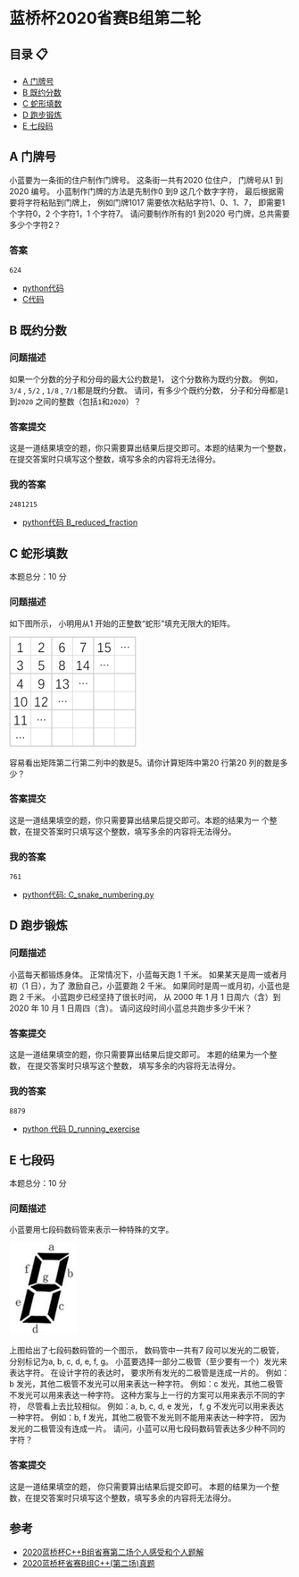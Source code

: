 # 蓝桥杯2020省赛B组第二轮
## 目录 :clipboard:

-   [A 门牌号](#A-门牌号)
-   [B 既约分数](#B-既约分数)
-   [C 蛇形填数](#C-蛇形填数)
-   [D 跑步锻炼](#D-跑步锻炼)
-   [E 七段码](#E-七段码)

## A 门牌号
小蓝要为一条街的住户制作门牌号。
这条街一共有2020 位住户，
门牌号从1 到2020 编号。
小蓝制作门牌的方法是先制作0 到9 这几个数字字符，
最后根据需要将字符粘贴到门牌上，
例如门牌1017 需要依次粘贴字符1、0、1、7，
即需要1 个字符0，2 个字符1，1 个字符7。
请问要制作所有的1 到2020 号门牌，总共需要多少个字符2？

### 答案
```plt
624
```
-   [python代码](A_house_number.py)
-   [C代码](A_house_number.c)

## B 既约分数

### 问题描述
如果一个分数的分子和分母的最大公约数是1，
这个分数称为既约分数。
例如，`3/4` , `5/2` , `1/8` , `7/1`都是既约分数。
请问，有多少个既约分数，
分子和分母都是`1` 到`2020` 之间的整数（包括`1`和`2020`）？

### 答案提交
这是一道结果填空的题，你只需要算出结果后提交即可。本题的结果为一个整数，在提交答案时只填写这个整数，填写多余的内容将无法得分。

### 我的答案
```plt
2481215
```

-   [python代码 B_reduced_fraction](B_reduced_fraction.py)


## C 蛇形填数
本题总分：10 分

### 问题描述

如下图所示，
小明用从1 开始的正整数“蛇形”填充无限大的矩阵。

![matrix](./matrix.png)

容易看出矩阵第二行第二列中的数是5。请你计算矩阵中第20 行第20 列的数是多少？

### 答案提交
这是一道结果填空的题，你只需要算出结果后提交即可。本题的结果为一
个整数，在提交答案时只填写这个整数，填写多余的内容将无法得分。

### 我的答案
```plt
761
```
-   [python代码: C_snake_numbering.py](./C_snake_numbering.py)

## D 跑步锻炼

### 问题描述
小蓝每天都锻炼身体。
正常情况下，小蓝每天跑 1 千米。
如果某天是周一或者月初（1 日），为了
激励自己，小蓝要跑 2 千米。
如果同时是周一或月初，小蓝也是跑 2 千米。
小蓝跑步已经坚持了很长时间，
从 2000 年 1 月 1 日周六（含）到 2020 年
10 月 1 日周四（含）。
请问这段时间小蓝总共跑步多少千米？

### 答案提交
这是一道结果填空的题，你只需要算出结果后提交即可。
本题的结果为一个整数，
在提交答案时只填写这个整数，
填写多余的内容将无法得分。

### 我的答案
```plt
8879
```

-   [python 代码 D_running_exercise](./D_running_exercise.py)

## E 七段码

本题总分：10 分

### 问题描述
小蓝要用七段码数码管来表示一种特殊的文字。

![digit](./digit.png)

上图给出了七段码数码管的一个图示，
数码管中一共有7 段可以发光的二极管，
分别标记为a, b, c, d, e, f, g。
小蓝要选择一部分二极管（至少要有一个）发光来表达字符。
在设计字符的表达时，
要求所有发光的二极管是连成一片的。
例如：b 发光，其他二极管不发光可以用来表达一种字符。
例如：c 发光，其他二极管不发光可以用来表达一种字符。
这种方案与上一行的方案可以用来表示不同的字符，
尽管看上去比较相似。
例如：a, b, c, d, e 发光，
f, g 不发光可以用来表达一种字符。
例如：b, f 发光，其他二极管不发光则不能用来表达一种字符，
因为发光的二极管没有连成一片。
请问，小蓝可以用七段码数码管表达多少种不同的字符？

### 答案提交
这是一道结果填空的题，
你只需要算出结果后提交即可。
本题的结果为一个整数，在提交答案时只填写这个整数，填写多余的内容将无法得分。




## 参考
-   [2020蓝桥杯C++B组省赛第二场个人感受和个人题解](https://blog.csdn.net/weixin_45590872/article/details/109136495)
-   [2020蓝桥杯省赛B组C++(第二场)真题](https://blog.csdn.net/weixin_44723496/article/details/109403580#t1)
